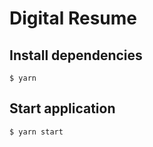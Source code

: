 # Digital Resume

## Install dependencies

```
$ yarn
```

## Start application

```
$ yarn start
```
